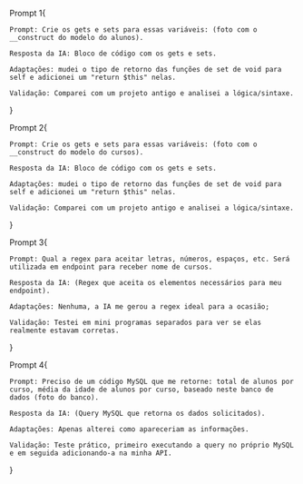 Prompt 1{
    
    Prompt: Crie os gets e sets para essas variáveis: (foto com o __construct do modelo do alunos).

    Resposta da IA: Bloco de código com os gets e sets.

    Adaptações: mudei o tipo de retorno das funções de set de void para self e adicionei um "return $this" nelas.

    Validação: Comparei com um projeto antigo e analisei a lógica/sintaxe.
}

Prompt 2{
    
    Prompt: Crie os gets e sets para essas variáveis: (foto com o __construct do modelo do cursos).

    Resposta da IA: Bloco de código com os gets e sets.

    Adaptações: mudei o tipo de retorno das funções de set de void para self e adicionei um "return $this" nelas.

    Validação: Comparei com um projeto antigo e analisei a lógica/sintaxe.
}

Prompt 3{
    
    Prompt: Qual a regex para aceitar letras, números, espaços, etc. Será utilizada em endpoint para receber nome de cursos.

    Resposta da IA: (Regex que aceita os elementos necessários para meu endpoint).

    Adaptações: Nenhuma, a IA me gerou a regex ideal para a ocasião;

    Validação: Testei em mini programas separados para ver se elas realmente estavam corretas.
}

Prompt 4{
    
    Prompt: Preciso de um código MySQL que me retorne: total de alunos por curso, média da idade de alunos por curso, baseado neste banco de dados (foto do banco).

    Resposta da IA: (Query MySQL que retorna os dados solicitados).

    Adaptações: Apenas alterei como apareceriam as informações.

    Validação: Teste prático, primeiro executando a query no próprio MySQL e em seguida adicionando-a na minha API.
}